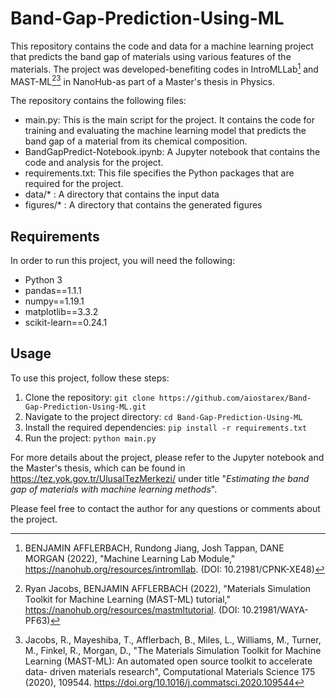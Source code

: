 # Band-Gap-Prediction-Using-ML

This repository contains the code and data for a machine learning project that predicts the band gap of materials using various features of the materials. The project was developed-benefiting codes in IntroMLLab[^1] and MAST-ML[^2][^3] in NanoHub-as part of a Master's thesis in Physics.

The repository contains the following files:

- main.py: This is the main script for the project. It contains the code for training and evaluating the machine learning model that predicts the band gap of a material from its chemical composition.
- BandGapPredict-Notebook.ipynb: A Jupyter notebook that contains the code and analysis for the project.
- requirements.txt: This file specifies the Python packages that are required for the project.
- data/* : A directory that contains the input data
- figures/* : A directory that contains the generated figures

## Requirements

In order to run this project, you will need the following:

- Python 3
- pandas==1.1.1
- numpy==1.19.1
- matplotlib==3.3.2
- scikit-learn==0.24.1

## Usage

To use this project, follow these steps:

1. Clone the repository: `git clone https://github.com/aiostarex/Band-Gap-Prediction-Using-ML.git`
2. Navigate to the project directory: `cd Band-Gap-Prediction-Using-ML`
3. Install the required dependencies: `pip install -r requirements.txt`
4. Run the project: `python main.py`


For more details about the project, please refer to the Jupyter notebook and the Master's thesis, which can be found in https://tez.yok.gov.tr/UlusalTezMerkezi/ under title "*Estimating the band gap of materials with machine learning methods*".

Please feel free to contact the author for any questions or comments about the project.

[^1]: BENJAMIN AFFLERBACH, Rundong Jiang, Josh Tappan, DANE MORGAN (2022), "Machine Learning Lab Module," https://nanohub.org/resources/intromllab. (DOI: 10.21981/CPNK-XE48)
[^2]: Ryan Jacobs, BENJAMIN AFFLERBACH (2022), "Materials Simulation Toolkit for Machine Learning (MAST-ML) tutorial," https://nanohub.org/resources/mastmltutorial. (DOI: 10.21981/WAYA-PF63)
[^3]: Jacobs, R., Mayeshiba, T., Afflerbach, B., Miles, L., Williams, M., Turner, M., Finkel, R., Morgan, D., "The Materials Simulation Toolkit for Machine Learning (MAST-ML): An automated open source toolkit to accelerate data- driven materials research", Computational Materials Science 175 (2020), 109544. https://doi.org/10.1016/j.commatsci.2020.109544
